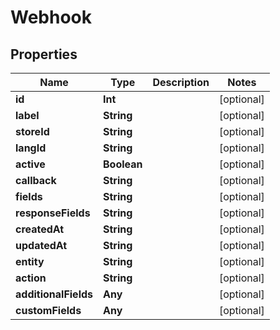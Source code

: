

# Webhook


## Properties

Name | Type | Description | Notes
------------ | ------------- | ------------- | -------------
**id** | **Int** |  |  [optional]
**label** | **String** |  |  [optional]
**storeId** | **String** |  |  [optional]
**langId** | **String** |  |  [optional]
**active** | **Boolean** |  |  [optional]
**callback** | **String** |  |  [optional]
**fields** | **String** |  |  [optional]
**responseFields** | **String** |  |  [optional]
**createdAt** | **String** |  |  [optional]
**updatedAt** | **String** |  |  [optional]
**entity** | **String** |  |  [optional]
**action** | **String** |  |  [optional]
**additionalFields** | **Any** |  |  [optional]
**customFields** | **Any** |  |  [optional]



